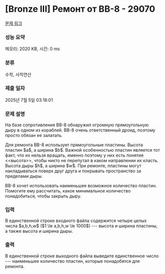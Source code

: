 # [Bronze III] Ремонт от BB-8 - 29070 

[문제 링크](https://www.acmicpc.net/problem/29070) 

### 성능 요약

메모리: 2020 KB, 시간: 0 ms

### 분류

수학, 사칙연산

### 제출 일자

2025년 7월 5일 03:18:01

### 문제 설명

<p>На базе сопротивления BB-8 обнаружил огромную прямоугольную дыру в одном из кораблей. BB-8 очень ответственный дроид, поэтому просто обязан ее залатать.</p>

<p>Для ремонта BB-8 использует прямоугольные пластины. Высота пластин $a$, а ширина $b$. Важной особенностью пластин является тот факт, что их нельзя вращать, именно поэтому у них есть понятие <<высота>>, чтобы никто не перепутал в каком направлении их класть. Высота дыры $h$, а ширина $w$. При ремонте, пластины могут накладываться поверх друг друга и покрывать пространство за пределами дыры.</p>

<p>BB-8 хочет использовать наименьшее возможное количество пластин. Помогите ему рассчитать, какое минимальное количество понадобиться, чтобы закрыть дыру. </p>

### 입력 

 <p>В единственной строке входного файла содержится четыре целых числа $a,b,h,w$ ($1 \le a,b,h,w \le 1000$) --- высота и ширина пластины, а также высота и ширина дыры.</p>

### 출력 

 <p>В единственной строке выходного файла выведите единственное число --- наименьшее количество пластин, которые понадобятся для ремонта.</p>

